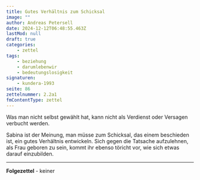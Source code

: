```yaml
---
title: Gutes Verhältnis zum Schicksal
image: ""
author: Andreas Petersell
date: 2024-12-12T06:48:55.463Z
lastMod: null
draft: true
categories:
    - zettel
tags:
    - beziehung
    - darumlebenwir
    - bedeutungslosigkeit
signaturen:
    - kundera-1993
seite: 86
zettelnummer: 2.2a1
fmContentType: zettel
---
```


Was man nicht selbst gewählt hat, kann nicht als Verdienst oder Versagen verbucht werden.
<!--more-->
Sabina ist der Meinung, man müsse zum Schicksal, das einem beschieden ist, ein gutes Verhältnis entwickeln. Sich gegen die Tatsache aufzulehnen, als Frau geboren zu sein, kommt ihr ebenso töricht vor, wie sich etwas darauf einzubilden.
***

**Folgezettel** - keiner
